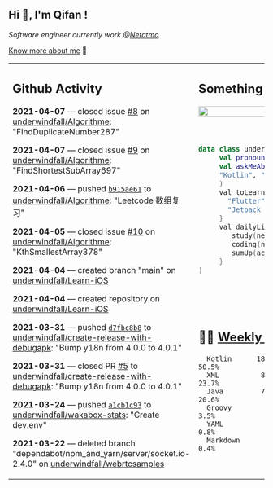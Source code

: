 <h2> Hi 👋, I'm Qifan ! </h2>
<p><em>Software engineer currently work @<a href="https://www.netatmo.com">Netatmo</a>
</em></p><p><a href="https://qifanyang.com/resume" target="_blank"> Know more about me</a> 🔭</p>
<table><tr><td valign="top" rowspan="2">

 ## Github Activity
 <!-- githubActivity starts -->
  **2021-04-07** — closed issue [#8](https://api.github.com/repos/underwindfall/Algorithme/issues/8) on [underwindfall/Algorithme](https://api.github.com/repos/underwindfall/Algorithme): "FindDuplicateNumber287"

  **2021-04-07** — closed issue [#9](https://api.github.com/repos/underwindfall/Algorithme/issues/9) on [underwindfall/Algorithme](https://api.github.com/repos/underwindfall/Algorithme): "FindShortestSubArray697"

  **2021-04-06** — pushed [`b915ae61`](https://api.github.com/repos/underwindfall/Algorithme/commits/b915ae61ab28f8f91d850dc4f3c5832f69770ab1) to [underwindfall/Algorithme](https://api.github.com/repos/underwindfall/Algorithme): "Leetcode 数组复习"

  **2021-04-05** — closed issue [#10](https://api.github.com/repos/underwindfall/Algorithme/issues/10) on [underwindfall/Algorithme](https://api.github.com/repos/underwindfall/Algorithme): "KthSmallestArray378"

  **2021-04-04** — created branch "main" on [underwindfall/Learn-iOS](https://api.github.com/repos/underwindfall/Learn-iOS)

  **2021-04-04** — created repository on [underwindfall/Learn-iOS](https://api.github.com/repos/underwindfall/Learn-iOS)

  **2021-03-31** — pushed [`d7fbc8b8`](https://api.github.com/repos/underwindfall/create-release-with-debugapk/commits/d7fbc8b8a1f88c6317f276d016509ebf2ba5edbe) to [underwindfall/create-release-with-debugapk](https://api.github.com/repos/underwindfall/create-release-with-debugapk): "Bump y18n from 4.0.0 to 4.0.1"

  **2021-03-31** — closed PR [#5](https://api.github.com/repos/underwindfall/create-release-with-debugapk/pulls/5) to [underwindfall/create-release-with-debugapk](https://api.github.com/repos/underwindfall/create-release-with-debugapk): "Bump y18n from 4.0.0 to 4.0.1"

  **2021-03-24** — pushed [`a1cb1c93`](https://api.github.com/repos/underwindfall/wakabox-stats/commits/a1cb1c9390819d2f49d631d36c81fbb8d9b811a3) to [underwindfall/wakabox-stats](https://api.github.com/repos/underwindfall/wakabox-stats): "Create dev.env"

  **2021-03-22** — deleted branch "dependabot/npm_and_yarn/server/socket.io-2.4.0" on [underwindfall/webrtcsamples](https://api.github.com/repos/underwindfall/webrtcsamples)
 <!-- githubActivity ends -->
 </td><td valign="top">

 ## Something about me
 <!-- profile starts -->
 <a href="https://github.com/underwindfall" width="100%">
  <img src="https://github-readme-stats.vercel.app/api?username=underwindfall&show_icons=true&icon_color=805AD5&text_color=718096&bg_color=ffffff00&hide_title=true&include_all_commits=true&count_private=true&hide_border=true" width="100%"/>
 </a>
 <br/>
 <br/>
 <br/>
 
 ```kotlin
 data class underwindfall(
      val pronouns: String = "he|him",
      val askMeAbout: List<String> = listOf(
      "Kotlin", "Java", "Dart","Javascript", "Typescript"
      )
      val toLearn: () -> Unit = {
        "Flutter" to "For Fun",
        "Jetpack Compose" to "Future"
      }
      val dailyLife: Unit = (0..end).reduce { acc, new ->	
         study(new)	
         coding(new)	
         sumUp(acc) + haveFun(new)	
      }
 )
 ```
 <!-- profile ends -->
 </td></tr><tr><td valign="top">

 ## 🏊‍♂️ <a href="https://gist.github.com/underwindfall/377ee88ba1fabd1e93516e48ca9c61eb" target="_blank">Weekly Development Breakdown</a>
  <!-- codeTime starts -->
  ```text
    Kotlin      18 hrs 11 mins  ■■■■■■■■■■■■■■■▥□□□□□□□□  50.5%
    XML          8 hrs 31 mins  ■■■■■■■■■◱□□□□□□□□□□□□□□  23.7%
    Java         7 hrs 25 mins  ■■■■■■■■▥□□□□□□□□□□□□□□□  20.6%
    Groovy        1 hr 15 mins  ■■■■◱□□□□□□□□□□□□□□□□□□□   3.5%
    YAML               16 mins  ■■■▦□□□□□□□□□□□□□□□□□□□□   0.8%
    Markdown            8 mins  ■■■▥□□□□□□□□□□□□□□□□□□□□   0.4%
  ```
  <!-- codeTime starts -->
  </td></tr></table>